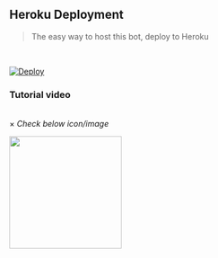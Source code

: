 <h2> Heroku Deployment </h2>

> The easy way to host this bot, deploy to Heroku 
<br>

[![Deploy](https://www.herokucdn.com/deploy/button.svg)](https://dashboard.heroku.com/new?template=https://github.com/KING0712/KING_x-SPAM)
<h3>Tutorial video</h3>
<br>
× <i> Check below icon/image </i> <br>

<p><a href="https://youtu.be/GW_ZNdRrFtg"><img src="https://telegra.ph//file/022296de189ff726a4f1e.jpg" width="200""/></a></p>
